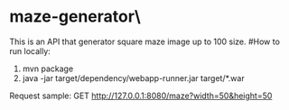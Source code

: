 # maze-generator\
This is an API that generator square maze image up to 100 size.
#How to run locally:
1. mvn package
2. java -jar target/dependency/webapp-runner.jar target/*.war

Request sample:
GET http://127.0.0.1:8080/maze?width=50&height=50
